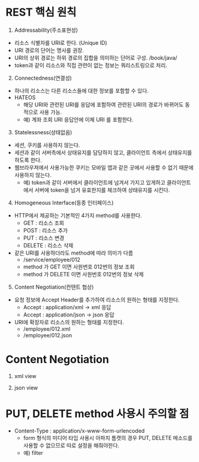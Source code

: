 # REST 핵심 원칙

1. Addressability(주소표현성)
* 리소스 식별자를 URI로 한다. (Unique ID)
* URI 경로의 단어는 명사를 권장.
* URI의 상위 경로는 하위 경로의 집합을 의미하는 단어로 구성. /book/java/
* token과 같이 리소스와 직접 관련이 없는 정보는 쿼리스트링으로 처리.

2. Connectedness(연결성)
* 하나의 리소스는 다른 리소스들에 대한 정보를 포함할 수 있다.
* HATEOS
  - 해당 URI와 관련된 URI를 응답에 포함하여 관련된 URI의 경로가 바뀌어도 동적으로 사용 가능.
  - 예) 계좌 조회 URI 응답안에 이체 URI 를 포함한다.

3. Statelessness(상태없음)
* 세션, 쿠키를 사용하지 않는다.
* 세션과 같이 서버측에서 상태유지를 담당하지 않고, 클라이언트 측에서 상태유지를 하도록 한다.
* 웹브라우져에서 사용가능한 쿠키는 모바일 앱과 같은 곳에서 사용할 수 없기 때문에 사용하지 않는다.
  - 예) token과 같이 서버에서 클라이언트에 넘겨서 가지고 있게하고 클라이언트에서 서버에 token을 넘겨 유효한지를 체크하여 상태유지를 시킨다.

4. Homogeneous Interface(동종 인터페이스)
* HTTP에서 제공하는 기본적인 4가지 method를 사용한다.
  - GET 	  : 리소스 조회
  - POST 	  : 리소스 추가
  - PUT 	  : 리소스 변경
  - DELETE  : 리소스 삭제
* 같은 URI를 사용하더라도 method에 따라 의미가 다름
  - /service/employee/012 
  - method 가 GET 이면 사원번호 012번의 정보 조회
  - method 가 DELETE 이면 사원번호 012번의 정보 삭제

5. Content Negotiation(컨텐트 협상)
* 요청 정보에 Accept Header를 추가하여 리소스의 원하는 형태를 지정한다.
  - Accept : application/xml -> xml 응답
  - Accept : application/json -> json 응답
* URI에 확장자로 리소스의 원하는 형태를 지정한다.
  - /employee/012.xml
  - /employee/012.json

# Content Negotiation

1. xml view
<!-- 여기에 지정된 녀석만 보인다 -->
<property name="modelKey" value="data"></property>

2. json view
<!-- 여기에 지정된 녀석만 보인다 -->
<property name="modelKey" value="data"></property>
		
<!-- 필요없는 껍데기 제외 -->
<property name="extractValueFromSingleKeyModel" value="true"></property>

# PUT, DELETE method 사용시 주의할 점

* Content-Type : application/x-www-form-urlencoded 
  - form 형식의 미디어 타입 사용시 아파치 톰캣의 경우 PUT, DELETE 메소드를 사용할 수 없으므로 따로 설정을 해줘야한다. 
  - 예) filter
